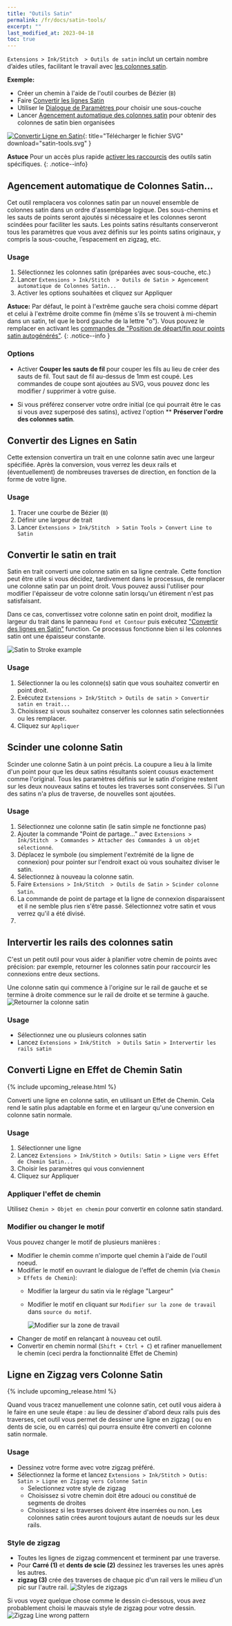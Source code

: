 ```yaml
---
title: "Outils Satin"
permalink: /fr/docs/satin-tools/
excerpt: ""
last_modified_at: 2023-04-18
toc: true
---
```

`Extensions > Ink/Stitch  > Outils de satin` inclut un certain nombre d’aides utiles, facilitant le travail avec [les colonnes satin](/fr/docs/stitches/satin-column/).

**Exemple:**
* Créer un chemin à l'aide de l'outil courbes de Bézier (`B`)
* Faire [Convertir les lignes Satin](#convertir-des-lignes-en-satin)
* Utiliser le [Dialogue de Paramètres ](/fr/docs/params/#paramètres-satin) pour choisir une sous-couche
* Lancer [Agencement automatique des colonnes satin](#auto-route-satin-colonnes) pour obtenir des colonnes de satin bien organisées

[![Convertir Ligne en Satin](/assets/images/docs/en/satin-tools.svg)](/assets/images/docs/en/satin-tools.svg){: title="Télécharger le fichier SVG" download="satin-tools.svg" }

**Astuce** Pour un accès plus rapide [activer les raccourcis](/fr/docs/customize/) des outils satin spécifiques.
{: .notice--info}

## Agencement automatique de Colonnes Satin...

Cet outil remplacera vos colonnes satin par un nouvel ensemble de colonnes satin dans un ordre d'assemblage logique. Des sous-chemins et les sauts de points seront ajoutés si nécessaire et les colonnes seront scindées pour faciliter les sauts. Les points satins résultants conserveront tous les paramètres que vous avez définis sur les points satins originaux, y compris la sous-couche, l’espacement en zigzag, etc.

### Usage

1. Sélectionnez les colonnes satin (préparées avec sous-couche, etc.)
2. Lancer `Extensions > Ink/Stitch  > Outils de Satin > Agencement automatique de Colonnes Satin...`
3. Activer les options souhaitées et cliquez sur Appliquer

**Astuce:** Par défaut, le point à l'extrême gauche sera choisi comme départ et celui à l'extrême droite comme fin (même s'ils se trouvent à mi-chemin dans un satin, tel que le bord gauche de la lettre "o"). Vous pouvez le remplacer en activant les [commandes de "Position de départ/fin pour points satin autogénérés"](/fr/docs/commands/).
{: .notice--info }

### Options

* Activer **Couper les sauts de fil** pour couper les fils au lieu de créer des sauts de fil. Tout saut de fil au-dessus de 1mm est coupé. Les commandes de coupe sont ajoutées au SVG, vous pouvez donc les modifier / supprimer à votre guise.

* Si vous préférez conserver votre ordre initial (ce qui pourrait être le cas si vous avez superposé des satins), activez l'option ** **Préserver l'ordre des colonnes satin**.

## Convertir des Lignes en Satin

Cette extension convertira un trait en une colonne satin avec une largeur spécifiée. Après la conversion, vous verrez les deux rails et (éventuellement) de nombreuses traverses de direction, en fonction de la forme de votre ligne.

### Usage

1. Tracer une courbe de Bézier (`B`)
2. Définir une largeur de trait
2. Lancer `Extensions > Ink/Stitch  > Satin Tools > Convert Line to Satin`

## Convertir le satin en trait

Satin en trait converti une colonne satin en sa ligne centrale. Cette fonction peut être utile si vous décidez, tardivement dans le processus, de remplacer une colonne satin par un point droit. Vous pouvez aussi l'utiliser pour modifier l'épaisseur de votre colonne satin lorsqu'un étirement n'est pas satisfaisant.  

Dans ce cas, convertissez votre colonne satin en point droit, modifiez la largeur du trait dans le panneau `Fond et Contour` puis exécutez  ["Convertir des lignes en Satin"](#convertir-des-Lignes-en-atin) function. Ce processus fonctionne bien si les colonnes satin ont une épaisseur constante.

![Satin to Stroke example](/assets/images/docs/en/satin_to_stroke.png)

### Usage

1. Sélectionner la ou les colonne(s) satin que vous souhaitez convertir en point droit.
2. Exécutez  `Extensions > Ink/Stitch > Outils de satin > Convertir satin en trait...`
3. Choisissez si vous souhaitez conserver les colonnes satin selectionnées ou les remplacer.
4. Cliquez sur `Appliquer`

## Scinder une colonne Satin

Scinder une colonne Satin à un point précis. La coupure a lieu à la limite d'un point pour que les deux satins résultants soient cousus exactement comme l'original. Tous les paramètres définis sur le satin d'origine restent sur les deux nouveaux satins et toutes les traverses sont conservées. Si l'un des satins n'a plus de traverse, de nouvelles sont ajoutées.

### Usage

1. Sélectionnez une colonne satin (le satin simple ne fonctionne pas)
2. Ajouter la commande "Point de partage..." avec `Extensions > Ink/Stitch  > Commandes > Attacher des Commandes à un objet sélectionné`.
3. Déplacez le symbole (ou simplement l'extrémité de la ligne de connexion) pour pointer sur l'endroit exact où vous souhaitez diviser le satin.
4. Sélectionnez à nouveau la colonne satin.
5. Faire `Extensions > Ink/Stitch  > Outils de Satin > Scinder colonne Satin`.
6. La commande de point de partage et la ligne de connexion disparaissent et il ne semble plus rien s'être passé. Sélectionnez votre satin et vous verrez qu'il a été divisé.
7. 
## Intervertir les rails des colonnes satin

C'est un petit outil pour vous aider à planifier votre chemin de points avec précision: par exemple, retourner les colonnes satin pour raccourcir les connexions entre deux sections.

Une colonne satin qui commence à l'origine sur le rail de gauche et se termine à droite commence sur le rail de droite et se termine à gauche.
![Retourner la colonne satin](/assets/images/docs/en/flip-satin-column.jpg)

### Usage

* Sélectionnez une ou plusieurs colonnes satin
* Lancez `Extensions > Ink/Stitch  > Outils Satin > Intervertir les rails satin`

## Converti Ligne en Effet de Chemin Satin 

{% include upcoming_release.html %}

Converti une ligne en colonne satin, en utilisant un Effet de Chemin. Cela rend le satin plus adaptable en forme et en largeur qu'une conversion en colonne satin normale.



### Usage

1. Sélectionner une ligne 
2. Lancez `Extensions > Ink/Stitch > Outils: Satin > Ligne vers Effet de Chemin Satin...`
3. Choisir les paramètres qui vous conviennent
4. Cliquez sur Appliquer


### Appliquer l'effet de chemin

Utilisez `Chemin > Objet en chemin` pour convertir en colonne satin standard.

### Modifier ou changer le motif

Vous pouvez changer le motif de plusieurs manières :

* Modifier le chemin comme n'importe quel chemin à l'aide de l'outil noeud.
* Modifier le motif en ouvrant le dialogue de l'effet de chemin (via `Chemin > Effets de Chemin`):
  * Modifier la largeur du satin via le réglage "Largeur"
  * Modifier le motif en cliquant sur `Modifier sur la zone de travail` dans `source du motif`.
    
    ![Modifier sur la zone de travail](/assets/images/tutorials/pattern-along-path/edit.png)
* Changer de motif en relançant à nouveau cet outil.
* Convertir en chemin normal  (`Shift + Ctrl + C`)  et rafiner manuellement le chemin (ceci perdra la fonctionnalité Effet de Chemin)


## Ligne en Zigzag vers Colonne Satin

{% include upcoming_release.html %}

Quand vous tracez manuellement une colonne satin, cet outil vous aidera à le faire en une seule étape : au lieu de dessiner d'abord deux rails puis des traverses, cet outil vous permet de dessiner une ligne en zigzag ( ou en dents de scie, ou en carrés) qui pourra ensuite être converti en colonne satin normale.



### Usage

* Dessinez votre forme avec votre zigzag préféré.
* Sélectionnez la forme et lancez  `Extensions > Ink/Stitch > Outis: Satin > Ligne en Zigzag vers Colonne Satin`
  * Selectionnez votre style de zigzag 
  * Choisissez  si votre chemin doit être adouci ou constitué de segments de droites
  * Choisissez si les traverses doivent être inserrées ou non. Les colonnes satin crées auront toujours autant de noeuds sur les deux rails.

### Style de zigzag

* Toutes les lignes de zigzag commencent et terminent par une traverse.
* Pour **Carré (1)** et **dents de scie (2)** dessinez les traverses les unes après les autres.
*  **zigzag (3)** crée des traverses de chaque pic d'un rail vers le milieu d'un pic sur l'autre rail.
![Styles de zigzags](/assets/images/docs/zigzag-line-to-satin.png)

Si vous voyez quelque chose comme le dessin ci-dessous, vous avez probablement choisi le mauvais style de zigzag pour votre dessin.
![Zigzag Line wrong pattern](/assets/images/docs/zigzag-line-to-satin-wrong-pattern.png)
